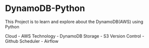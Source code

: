 # DynamoDB-Python

This Project is to learn and explore about the DynamoDB(AWS) using Python

Cloud - AWS
Technology - DynamoDB
Storage - S3
Version Control - Github
Scheduler - Airflow